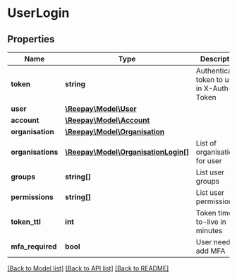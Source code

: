 # UserLogin

## Properties
Name | Type | Description | Notes
------------ | ------------- | ------------- | -------------
**token** | **string** | Authentication token to use in X-Auth-Token | 
**user** | [**\Reepay\Model\User**](User.md) |  | 
**account** | [**\Reepay\Model\Account**](Account.md) |  | 
**organisation** | [**\Reepay\Model\Organisation**](Organisation.md) |  | 
**organisations** | [**\Reepay\Model\OrganisationLogin[]**](OrganisationLogin.md) | List of organisations for user | 
**groups** | **string[]** | List user groups | 
**permissions** | **string[]** | List user permissions | 
**token_ttl** | **int** | Token time-to-live in minutes | 
**mfa_required** | **bool** | User needs to add MFA | [optional] 

[[Back to Model list]](../../README.md#documentation-for-models) [[Back to API list]](../../README.md#documentation-for-api-endpoints) [[Back to README]](../../README.md)

